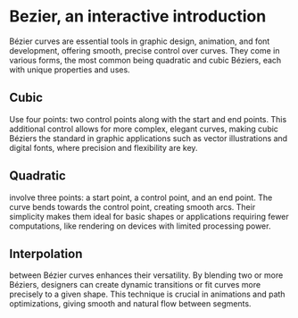# Bezier, an interactive introduction

Bézier curves are essential tools in graphic design, animation, and font development, offering smooth, precise control over curves. They come in various forms, the most common being quadratic and cubic Béziers, each with unique properties and uses.

## Cubic

Use four points: two control points along with the start and end points. This additional control allows for more complex, elegant curves, making cubic Béziers the standard in graphic applications such as vector illustrations and digital fonts, where precision and flexibility are key.

<div component="BezierPlayground" curve="[[50,450],[200,50],[800,50],[950,450]]"></div>

## Quadratic

involve three points: a start point, a control point, and an end point. The curve bends towards the control point, creating smooth arcs. Their simplicity makes them ideal for basic shapes or applications requiring fewer computations, like rendering on devices with limited processing power.

<div component="BezierPlayground"  curve="[[50,450],[501,51],[950,450]]"></div>

## Interpolation

between Bézier curves enhances their versatility. By blending two or more Béziers, designers can create dynamic transitions or fit curves more precisely to a given shape. This technique is crucial in animations and path optimizations, giving smooth and natural flow between segments.

<div
    component="BezierInterpolationPlayground"
    curveA="[[50,450],[50,150],[350,50],[950,50]]"
    curveB="[[200,450],[200,200],[500,150],[950,150]]"
>
</div>
